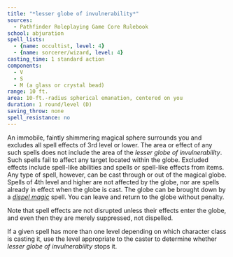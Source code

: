 ```yaml
---
title: "*lesser globe of invulnerability*"
sources:
  - Pathfinder Roleplaying Game Core Rulebook
school: abjuration
spell_lists:
  - {name: occultist, level: 4}
  - {name: sorcerer/wizard, level: 4}
casting_time: 1 standard action
components:
  - V
  - S
  - M (a glass or crystal bead)
range: 10 ft.
area: 10-ft.-radius spherical emanation, centered on you
duration: 1 round/level (D)
saving_throw: none
spell_resistance: no
---
```


An immobile, faintly shimmering magical sphere surrounds you and excludes all spell effects of 3rd level or lower. The area or effect of any such spells does not include the area of the *lesser globe of invulnerability*. Such spells fail to affect any target located within the globe. Excluded effects include spell-like abilities and spells or spell-like effects from items. Any type of spell, however, can be cast through or out of the magical globe. Spells of 4th level and higher are not affected by the globe, nor are spells already in effect when the globe is cast. The globe can be brought down by a [*dispel magic*](/spells/dispel-magic/) spell. You can leave and return to the globe without penalty.

Note that spell effects are not disrupted unless their effects enter the globe, and even then they are merely suppressed, not dispelled.

If a given spell has more than one level depending on which character class is casting it, use the level appropriate to the caster to determine whether *lesser globe of invulnerability* stops it.

